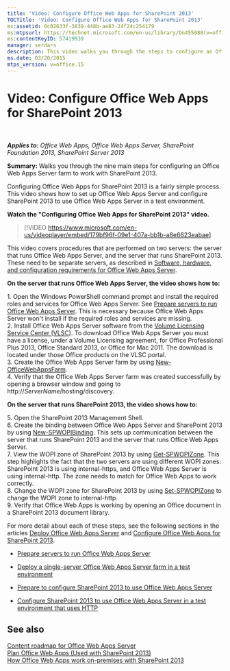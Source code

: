 ```yaml
---
title: 'Video: Configure Office Web Apps for SharePoint 2013'
TOCTitle: 'Video: Configure Office Web Apps for SharePoint 2013'
ms:assetid: 0c02633f-3839-448b-ae83-24f24c254179
ms:mtpsurl: https://technet.microsoft.com/en-us/library/Dn455088(v=office.15)
ms:contentKeyID: 57419939
manager: serdars
description: This video walks you through the steps to configure an Office Web Apps Server farm to work with SharePoint 2013
ms.date: 03/20/2015
mtps_version: v=office.15
---
```


# Video: Configure Office Web Apps for SharePoint 2013

 

_**Applies to:** Office Web Apps, Office Web Apps Server, SharePoint Foundation 2013, SharePoint Server 2013_


**Summary:** Walks you through the nine main steps for configuring an Office Web Apps Server farm to work with SharePoint 2013.

Configuring Office Web Apps for SharePoint 2013 is a fairly simple process. This video shows how to set up Office Web Apps Server and configure SharePoint 2013 to use Office Web Apps Server in a test environment.


**Watch the "Configuring Office Web Apps for SharePoint 2013" video.**

> [!VIDEO https://www.microsoft.com/en-us/videoplayer/embed/179bf96f-09e1-407a-bb1b-a8e6623eabae]

This video covers procedures that are performed on two servers: the server that runs Office Web Apps Server, and the server that runs SharePoint 2013. These need to be separate servers, as described in [Software, hardware, and configuration requirements for Office Web Apps Server](plan-office-web-apps-server.md).

**On the server that runs Office Web Apps Server, the video shows how to:**

1\. Open the Windows PowerShell command prompt and install the required roles and services for Office Web Apps Server. See [Prepare servers to run Office Web Apps Server](deploy-office-web-apps-server.md). This is necessary because Office Web Apps Server won't install if the required roles and services are missing.  
2\. Install Office Web Apps Server software from the [Volume Licensing Service Center (VLSC)](https://go.microsoft.com/fwlink/p/?linkid=256561). To download Office Web Apps Server you must have a license, under a Volume Licensing agreement, for Office Professional Plus 2013, Office Standard 2013, or Office for Mac 2011. The download is located under those Office products on the VLSC portal.  
3\. Create the Office Web Apps Server farm by using [New-OfficeWebAppsFarm](/powershell/module/officewebapps/new-officewebappsfarm?view=officewebapps-ps).  
4\. Verify that the Office Web Apps Server farm was created successfully by opening a browser window and going to http://*ServerName*/hosting/discovery.

**On the server that runs SharePoint 2013, the video shows how to:**

5\. Open the SharePoint 2013 Management Shell.  
6\. Create the binding between Office Web Apps Server and SharePoint 2013 by using [New-SPWOPIBinding](/powershell/module/sharepoint-server/New-SPWOPIBinding?view=sharepoint-ps). This sets up communication between the server that runs SharePoint 2013 and the server that runs Office Web Apps Server.  
7\. View the WOPI zone of SharePoint 2013 by using [Get-SPWOPIZone](/powershell/module/sharepoint-server/Get-SPWOPIZone?view=sharepoint-ps). This step highlights the fact that the two servers are using different WOPI zones: SharePoint 2013 is using internal-https, and Office Web Apps Server is using internal-http. The zone needs to match for Office Web Apps to work correctly.  
8\. Change the WOPI zone for SharePoint 2013 by using [Set-SPWOPIZone](/powershell/module/sharepoint-server/Set-SPWOPIZone?view=sharepoint-ps) to change the WOPI zone to internal-http.  
9\. Verify that Office Web Apps is working by opening an Office document in a SharePoint 2013 document library.

For more detail about each of these steps, see the following sections in the articles [Deploy Office Web Apps Server](deploy-office-web-apps-server.md) and [Configure Office Web Apps for SharePoint 2013](configure-office-web-apps-for-sharepoint-2013.md).

  - [Prepare servers to run Office Web Apps Server](deploy-office-web-apps-server.md)

  - [Deploy a single-server Office Web Apps Server farm in a test environment](deploy-office-web-apps-server.md)

  - [Prepare to configure SharePoint 2013 to use Office Web Apps Server](configure-office-web-apps-for-sharepoint-2013.md)

  - [Configure SharePoint 2013 to use Office Web Apps Server in a test environment that uses HTTP](configure-office-web-apps-for-sharepoint-2013.md)

## See also


[Content roadmap for Office Web Apps Server](content-roadmap-for-office-web-apps-server.md)  
[Plan Office Web Apps (Used with SharePoint 2013)](plan-office-web-apps-used-with-sharepoint-2013.md)  
[How Office Web Apps work on-premises with SharePoint 2013](how-office-web-apps-work-on-premises-with-sharepoint-2013.md)  
